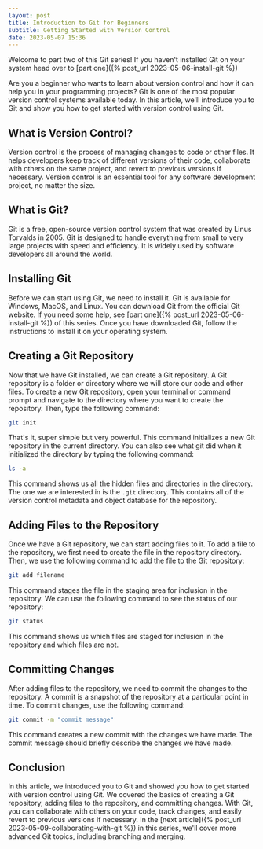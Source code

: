 ```yaml
---
layout: post
title: Introduction to Git for Beginners
subtitle: Getting Started with Version Control
date: 2023-05-07 15:36
---
```


Welcome to part two of this Git series! If you haven't installed Git on your system head over to [part one]({% post_url 2023-05-06-install-git %})

Are you a beginner who wants to learn about version control and how it can help you in your programming projects? Git is one of the most popular version control systems available today. In this article, we'll introduce you to Git and show you how to get started with version control using Git.

## What is Version Control?

Version control is the process of managing changes to code or other files. It helps developers keep track of different versions of their code, collaborate with others on the same project, and revert to previous versions if necessary. Version control is an essential tool for any software development project, no matter the size.

## What is Git?

Git is a free, open-source version control system that was created by Linus Torvalds in 2005. Git is designed to handle everything from small to very large projects with speed and efficiency. It is widely used by software developers all around the world.

## Installing Git

Before we can start using Git, we need to install it. Git is available for Windows, MacOS, and Linux. You can download Git from the official Git website. If you need some help, see [part one]({% post_url 2023-05-06-install-git %}) of this series. Once you have downloaded Git, follow the instructions to install it on your operating system.

## Creating a Git Repository

Now that we have Git installed, we can create a Git repository. A Git repository is a folder or directory where we will store our code and other files. To create a new Git repository, open your terminal or command prompt and navigate to the directory where you want to create the repository. Then, type the following command:

```bash
git init
```

That's it, super simple but very powerful. This command initializes a new Git repository in the current directory. You can also see what git did when it initialized the directory by typing the following command:

```bash
ls -a
```

This command shows us all the hidden files and directories in the directory. The one we are interested in is the `.git` directory. This contains all of the version control metadata and object database for the repository.

## Adding Files to the Repository

Once we have a Git repository, we can start adding files to it. To add a file to the repository, we first need to create the file in the repository directory. Then, we use the following command to add the file to the Git repository:

```bash
git add filename
```

This command stages the file in the staging area for inclusion in the repository. We can use the following command to see the status of our repository:

```bash
git status
```

This command shows us which files are staged for inclusion in the repository and which files are not.

## Committing Changes

After adding files to the repository, we need to commit the changes to the repository. A commit is a snapshot of the repository at a particular point in time. To commit changes, use the following command:

```bash
git commit -m "commit message"
```

This command creates a new commit with the changes we have made. The commit message should briefly describe the changes we have made.

## Conclusion

In this article, we introduced you to Git and showed you how to get started with version control using Git. We covered the basics of creating a Git repository, adding files to the repository, and committing changes. With Git, you can collaborate with others on your code, track changes, and easily revert to previous versions if necessary. In the [next article]({% post_url 2023-05-09-collaborating-with-git %}) in this series, we'll cover more advanced Git topics, including branching and merging.